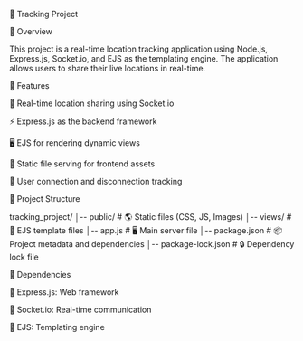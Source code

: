 🚀 Tracking Project

📌 Overview

This project is a real-time location tracking application using Node.js, Express.js, Socket.io, and EJS as the templating engine. The application allows users to share their live locations in real-time.

🌟 Features

📍 Real-time location sharing using Socket.io

⚡ Express.js as the backend framework

🖥️ EJS for rendering dynamic views

📂 Static file serving for frontend assets

👥 User connection and disconnection tracking

📂 Project Structure

tracking_project/
│-- public/        # 🌎 Static files (CSS, JS, Images)
│-- views/         # 📜 EJS template files
│-- app.js         # 🖥️ Main server file
│-- package.json   # 📦 Project metadata and dependencies
│-- package-lock.json # 🔒 Dependency lock file

📌 Dependencies

🚀 Express.js: Web framework

🔄 Socket.io: Real-time communication

📝 EJS: Templating engine
